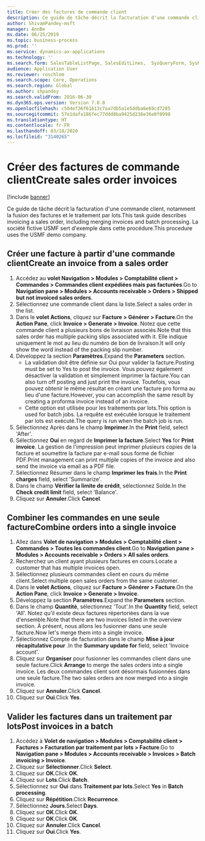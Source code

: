 ```yaml
---
title: Créer des factures de commande client
description: Ce guide de tâche décrit la facturation d'une commande client, notamment la fusion des factures et le traitement par lots.
author: ShivamPandey-msft
manager: AnnBe
ms.date: 06/25/2019
ms.topic: business-process
ms.prod: ''
ms.service: dynamics-ax-applications
ms.technology: ''
ms.search.form: SalesTableListPage, SalesEditLines,  SysQueryForm, SysRecurrence
audience: Application User
ms.reviewer: roschlom
ms.search.scope: Core, Operations
ms.search.region: Global
ms.author: shpandey
ms.search.validFrom: 2016-06-30
ms.dyn365.ops.version: Version 7.0.0
ms.openlocfilehash: c504ef36f61613c7aa7db5a1e5ddba6e69cd7285
ms.sourcegitcommit: 57e1dafa186fec77ddd8ba9425d238e36e0f0998
ms.translationtype: HT
ms.contentlocale: fr-FR
ms.lasthandoff: 03/18/2020
ms.locfileid: "3140265"
---
```

# <a name="create-sales-order-invoices"></a><span data-ttu-id="3cc7f-103">Créer des factures de commande client</span><span class="sxs-lookup"><span data-stu-id="3cc7f-103">Create sales order invoices</span></span>

[!include [banner](../../includes/banner.md)]

<span data-ttu-id="3cc7f-104">Ce guide de tâche décrit la facturation d'une commande client, notamment la fusion des factures et le traitement par lots.</span><span class="sxs-lookup"><span data-stu-id="3cc7f-104">This task guide describes invoicing a sales order, including merging invoices and batch processing.</span></span> <span data-ttu-id="3cc7f-105">La société fictive USMF sert d'exemple dans cette procédure.</span><span class="sxs-lookup"><span data-stu-id="3cc7f-105">This procedure uses the USMF demo company.</span></span>


## <a name="create-an-invoice-from-a-sales-order"></a><span data-ttu-id="3cc7f-106">Créer une facture à partir d'une commande client</span><span class="sxs-lookup"><span data-stu-id="3cc7f-106">Create an invoice from a sales order</span></span>
1. <span data-ttu-id="3cc7f-107">Accédez au **volet Navigation > Modules > Comptabilité client > Commandes > Commandes client expédiées mais pas facturées**.</span><span class="sxs-lookup"><span data-stu-id="3cc7f-107">Go to **Navigation pane > Modules > Accounts receivable > Orders > Shipped but not invoiced sales orders**.</span></span>
2. <span data-ttu-id="3cc7f-108">Sélectionnez une commande client dans la liste.</span><span class="sxs-lookup"><span data-stu-id="3cc7f-108">Select a sales order in the list.</span></span> 
3. <span data-ttu-id="3cc7f-109">Dans le **volet Actions**, cliquez sur **Facture > Générer > Facture**.</span><span class="sxs-lookup"><span data-stu-id="3cc7f-109">On the **Action Pane**, click **Invoice > Generate > Invoice**.</span></span> <span data-ttu-id="3cc7f-110">Notez que cette commande client a plusieurs bons de livraison associés.</span><span class="sxs-lookup"><span data-stu-id="3cc7f-110">Note that this sales order has multiple packing slips associated with it.</span></span> <span data-ttu-id="3cc7f-111">Elle indique uniquement le mot <multiple> au lieu du numéro de bon de livraison.</span><span class="sxs-lookup"><span data-stu-id="3cc7f-111">It will only show the word <multiple> instead of the packing slip number.</span></span>  
4. <span data-ttu-id="3cc7f-112">Développez la section **Paramètres**.</span><span class="sxs-lookup"><span data-stu-id="3cc7f-112">Expand the **Parameters** section.</span></span>
    - <span data-ttu-id="3cc7f-113">La validation doit être définie sur Oui pour valider la facture.</span><span class="sxs-lookup"><span data-stu-id="3cc7f-113">Posting must be set to Yes to post the invoice.</span></span> <span data-ttu-id="3cc7f-114">Vous pouvez également désactiver la validation et simplement imprimer la facture.</span><span class="sxs-lookup"><span data-stu-id="3cc7f-114">You can also turn off posting and just print the invoice.</span></span> <span data-ttu-id="3cc7f-115">Toutefois, vous pouvez obtenir le même résultat en créant une facture pro forma au lieu d'une facture.</span><span class="sxs-lookup"><span data-stu-id="3cc7f-115">However, you can accomplish the same result by creating a proforma invoice instead of an invoice.</span></span>  
    - <span data-ttu-id="3cc7f-116">Cette option est utilisée pour les traitements par lots.</span><span class="sxs-lookup"><span data-stu-id="3cc7f-116">This option is used for batch jobs.</span></span> <span data-ttu-id="3cc7f-117">La requête est exécutée lorsque le traitement par lots est exécuté.</span><span class="sxs-lookup"><span data-stu-id="3cc7f-117">The query is run when the batch job is run.</span></span>
5. <span data-ttu-id="3cc7f-118">Sélectionnez Après dans le champ **Imprimer**.</span><span class="sxs-lookup"><span data-stu-id="3cc7f-118">In the **Print** field, select 'After'.</span></span>
6. <span data-ttu-id="3cc7f-119">Sélectionnez **Oui** en regard de **Imprimer la facture**.</span><span class="sxs-lookup"><span data-stu-id="3cc7f-119">Select **Yes** for **Print invoice**.</span></span> <span data-ttu-id="3cc7f-120">La gestion de l'impression peut imprimer plusieurs copies de la facture et soumettre la facture par e-mail sous forme de fichier PDF.</span><span class="sxs-lookup"><span data-stu-id="3cc7f-120">Print management can print  multiple copies of the invoice and also send the invoice via email as a PDF file.</span></span>  
7. <span data-ttu-id="3cc7f-121">Sélectionnez Résumer dans le champ **Imprimer les frais**.</span><span class="sxs-lookup"><span data-stu-id="3cc7f-121">In the **Print charges** field, select 'Summarize'.</span></span>
8. <span data-ttu-id="3cc7f-122">Dans le champ **Vérifier la limite de crédit**, sélectionnez Solde.</span><span class="sxs-lookup"><span data-stu-id="3cc7f-122">In the **Check credit limit** field, select 'Balance'.</span></span>
9. <span data-ttu-id="3cc7f-123">Cliquez sur **Annuler**.</span><span class="sxs-lookup"><span data-stu-id="3cc7f-123">Click **Cancel**.</span></span>

## <a name="combine-orders-into-a-single-invoice"></a><span data-ttu-id="3cc7f-124">Combiner les commandes en une seule facture</span><span class="sxs-lookup"><span data-stu-id="3cc7f-124">Combine orders into a single invoice</span></span>
1. <span data-ttu-id="3cc7f-125">Allez dans **Volet de navigation > Modules > Comptabilité client > Commandes > Toutes les commandes client**.</span><span class="sxs-lookup"><span data-stu-id="3cc7f-125">Go to **Navigation pane > Modules > Accounts receivable > Orders > All sales orders**.</span></span>
2. <span data-ttu-id="3cc7f-126">Recherchez un client ayant plusieurs factures en cours.</span><span class="sxs-lookup"><span data-stu-id="3cc7f-126">Locate a customer that has multiple invoices open.</span></span>
3. <span data-ttu-id="3cc7f-127">Sélectionnez plusieurs commandes client en cours du même client.</span><span class="sxs-lookup"><span data-stu-id="3cc7f-127">Select multiple open sales orders from the same customer.</span></span>
4. <span data-ttu-id="3cc7f-128">Dans le **volet Actions**, cliquez sur **Facture > Générer > Facture**.</span><span class="sxs-lookup"><span data-stu-id="3cc7f-128">On the **Action Pane**, click **Invoice > Generate > Invoice**.</span></span>
5. <span data-ttu-id="3cc7f-129">Développez la section **Paramètres**.</span><span class="sxs-lookup"><span data-stu-id="3cc7f-129">Expand the **Parameters** section.</span></span>
6. <span data-ttu-id="3cc7f-130">Dans le champ **Quantité**, sélectionnez 'Tout'.</span><span class="sxs-lookup"><span data-stu-id="3cc7f-130">In the **Quantity** field, select 'All'.</span></span> <span data-ttu-id="3cc7f-131">Notez qu'il existe deux factures répertoriées dans la vue d'ensemble.</span><span class="sxs-lookup"><span data-stu-id="3cc7f-131">Note that there are two invoices listed in the overview section.</span></span> <span data-ttu-id="3cc7f-132">À présent, nous allons les fusionner dans une seule facture.</span><span class="sxs-lookup"><span data-stu-id="3cc7f-132">Now let's merge them into a single invoice.</span></span>  
7. <span data-ttu-id="3cc7f-133">Sélectionnez Compte de facturation dans le champ **Mise à jour récapitulative pour** .</span><span class="sxs-lookup"><span data-stu-id="3cc7f-133">In the **Summary update for** field, select 'Invoice account'.</span></span>
8. <span data-ttu-id="3cc7f-134">Cliquez sur **Organiser** pour fusionner les commandes client dans une seule facture.</span><span class="sxs-lookup"><span data-stu-id="3cc7f-134">Click **Arrange** to merge the sales orders into a single invoice.</span></span> <span data-ttu-id="3cc7f-135">Les deux commandes client sont désormais fusionnées dans une seule facture.</span><span class="sxs-lookup"><span data-stu-id="3cc7f-135">The two sales orders are now merged into a single invoice.</span></span>   
9. <span data-ttu-id="3cc7f-136">Cliquez sur **Annuler**.</span><span class="sxs-lookup"><span data-stu-id="3cc7f-136">Click **Cancel**.</span></span>
10. <span data-ttu-id="3cc7f-137">Cliquez sur **Oui**.</span><span class="sxs-lookup"><span data-stu-id="3cc7f-137">Click **Yes**.</span></span>

## <a name="post-invoices-in-a-batch"></a><span data-ttu-id="3cc7f-138">Valider les factures dans un traitement par lots</span><span class="sxs-lookup"><span data-stu-id="3cc7f-138">Post invoices in a batch</span></span>
1. <span data-ttu-id="3cc7f-139">Accédez à **Volet de navigation > Modules > Comptabilité client > Factures > Facturation par traitement par lots > Facture**.</span><span class="sxs-lookup"><span data-stu-id="3cc7f-139">Go to **Navigation pane > Modules > Accounts receivable > Invoices > Batch invoicing > Invoice**.</span></span>
2. <span data-ttu-id="3cc7f-140">Cliquez sur **Sélectionner**.</span><span class="sxs-lookup"><span data-stu-id="3cc7f-140">Click **Select**.</span></span>
3. <span data-ttu-id="3cc7f-141">Cliquez sur **OK**.</span><span class="sxs-lookup"><span data-stu-id="3cc7f-141">Click **OK**.</span></span>
4. <span data-ttu-id="3cc7f-142">Cliquez sur **Lots**.</span><span class="sxs-lookup"><span data-stu-id="3cc7f-142">Click **Batch**.</span></span>
5. <span data-ttu-id="3cc7f-143">Sélectionnez sur **Oui** dans **Traitement par lots**.</span><span class="sxs-lookup"><span data-stu-id="3cc7f-143">Select **Yes** in **Batch processing**.</span></span>
6. <span data-ttu-id="3cc7f-144">Cliquez sur **Répétition**.</span><span class="sxs-lookup"><span data-stu-id="3cc7f-144">Click **Recurrence**.</span></span>
7. <span data-ttu-id="3cc7f-145">Sélectionnez **Jours**.</span><span class="sxs-lookup"><span data-stu-id="3cc7f-145">Select **Days**.</span></span>
8. <span data-ttu-id="3cc7f-146">Cliquez sur **OK**.</span><span class="sxs-lookup"><span data-stu-id="3cc7f-146">Click **OK**.</span></span>
9. <span data-ttu-id="3cc7f-147">Cliquez sur **OK**.</span><span class="sxs-lookup"><span data-stu-id="3cc7f-147">Click **OK**.</span></span>
10. <span data-ttu-id="3cc7f-148">Cliquez sur **Annuler**.</span><span class="sxs-lookup"><span data-stu-id="3cc7f-148">Click **Cancel**.</span></span>
11. <span data-ttu-id="3cc7f-149">Cliquez sur **Oui**.</span><span class="sxs-lookup"><span data-stu-id="3cc7f-149">Click **Yes**.</span></span>

